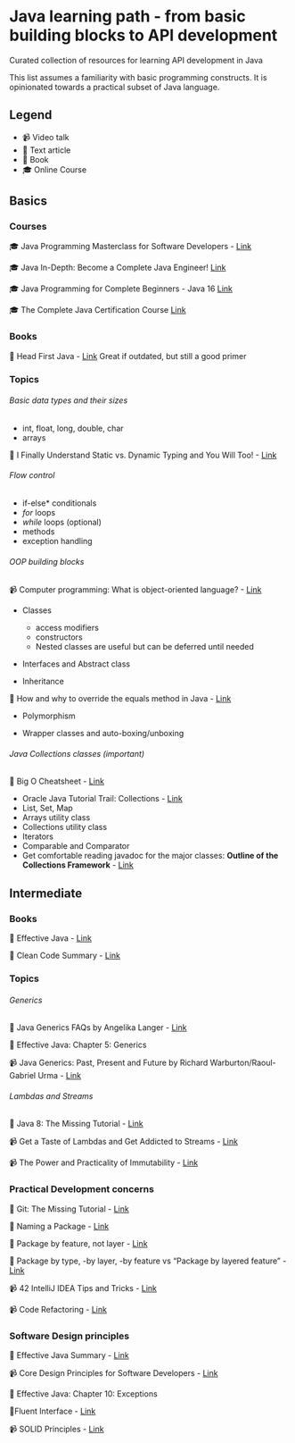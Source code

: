 # Java learning path - from basic building blocks to API development
Curated collection of resources for learning API development in Java

This list assumes a familiarity with basic programming constructs. It is opinionated towards a practical subset of Java language.

## Legend

- :video_camera: Video talk
- :newspaper: Text article
- :book: Book
- :mortar_board: Online Course​

## Basics

### Courses

:mortar_board: Java Programming Masterclass for Software Developers - [Link](https://www.udemy.com/course/java-the-complete-java-developer-course/)

:mortar_board: Java In-Depth: Become a Complete Java Engineer! [Link](https://www.udemy.com/course/java-in-depth-become-a-complete-java-engineer/)

:mortar_board: Java Programming for Complete Beginners - Java 16 [Link](https://www.udemy.com/course/java-programming-tutorial-for-beginners/)

:mortar_board: The Complete Java Certification Course [Link](https://www.udemy.com/course/master-practical-java-development/)

### Books

:book: Head First Java - [Link](https://www.amazon.in/Head-First-Java-Brain-Friendly-Guide/dp/8173666024) Great if outdated, but still a good primer

### Topics

###### Basic data types and their sizes

- int, float, long, double, char
- arrays

:newspaper: I Finally Understand Static vs. Dynamic Typing and You Will Too! - [Link](https://hackernoon.com/i-finally-understand-static-vs-dynamic-typing-and-you-will-too-ad0c2bd0acc7)



###### Flow control 

- if-else* conditionals
- *for* loops
- *while* loops (optional)
- methods
- exception handling



###### OOP building blocks

:video_camera:  Computer programming: What is object-oriented language? - [Link](https://www.youtube.com/watch?v=SS-9y0H3Si8)

- Classes
  - access modifiers
  - constructors
  - Nested classes are useful but can be deferred until needed

- Interfaces and Abstract class

- Inheritance

:newspaper: How and why to override the equals method in Java - [Link](http://users.csc.calpoly.edu/~gfisher/classes/102/info/howToOverrideEquals.html)

- Polymorphism

- Wrapper classes and auto-boxing/unboxing



###### Java Collections classes (important)

:newspaper: Big O Cheatsheet - [Link](https://www.bigocheatsheet.com/)

- Oracle Java Tutorial Trail: Collections - [Link](https://docs.oracle.com/javase/tutorial/collections/index.html)
- List, Set, Map
- Arrays utility class
- Collections utility class
- Iterators
- Comparable and Comparator
- Get comfortable reading javadoc for the major classes: **Outline of the Collections Framework** - [Link](https://docs.oracle.com/en/java/javase/11/docs/api/java.base/java/util/doc-files/coll-reference.html)

## Intermediate

### Books

:book: Effective Java - [Link](https://www.amazon.in/Effective-Java-Joshua-Bloch/dp/0134685997)

:book: Clean Code Summary - [Link](https://gist.github.com/wojteklu/73c6914cc446146b8b533c0988cf8d29)

### Topics

###### Generics

:newspaper: Java Generics FAQs by Angelika Langer - [Link](http://www.angelikalanger.com/GenericsFAQ/JavaGenericsFAQ.html)

:book: Effective Java: Chapter 5: Generics

:video_camera: Java Generics: Past, Present and Future by Richard Warburton/Raoul-Gabriel Urma - [Link](https://www.youtube.com/watch?v=LEAoMMEIUXk)

###### Lambdas and Streams

:newspaper: Java 8: The Missing Tutorial - [Link](https://github.com/shekhargulati/java8-the-missing-tutorial)

:video_camera: Get a Taste of Lambdas and Get Addicted to Streams - [Link](https://www.youtube.com/watch?v=1OpAgZvYXLQ)

:video_camera: The Power and Practicality of Immutability - [Link](https://www.youtube.com/watch?v=FQERMVABRrQ)

### Practical Development concerns

:newspaper:  Git: The Missing Tutorial - [Link](https://github.com/shekhargulati/git-the-missing-tutorial/blob/master/README.md)

:newspaper: Naming a Package - [Link](https://docs.oracle.com/javase/tutorial/java/package/namingpkgs.html)

:newspaper: Package by feature, not layer - [Link](http://www.javapractices.com/topic/TopicAction.do;jsessionid=0BF4844350780B6F55476E1137FF4893?Id=205)

:newspaper: Package by type, -by layer, -by feature vs “Package by layered feature” - [Link](https://proandroiddev.com/package-by-type-by-layer-by-feature-vs-package-by-layered-feature-e59921a4dffa)

:video_camera:  42 IntelliJ IDEA Tips and Tricks - [Link](https://www.youtube.com/watch?v=eq3KiAH4IBI)

:video_camera: ​Code Refactoring - [Link](https://www.youtube.com/playlist?list=PLGLfVvz_LVvSuz6NuHAzpM52qKM6bPlCV)

### Software Design principles

:book: Effective Java Summary - [Link](https://github.com/HugoMatilla/Effective-JAVA-Summary)

:video_camera: Core Design Principles for Software Developers - [Link](https://www.youtube.com/watch?v=llGgO74uXMI)

:book: Effective Java: Chapter 10: Exceptions

:newspaper:Fluent Interface - [Link](https://martinfowler.com/bliki/FluentInterface.html)

:video_camera: SOLID Principles - [Link](https://www.youtube.com/playlist?list=PLdR9bD5hyZiiCr5pDs8tYmzHosz3tqIuD)



